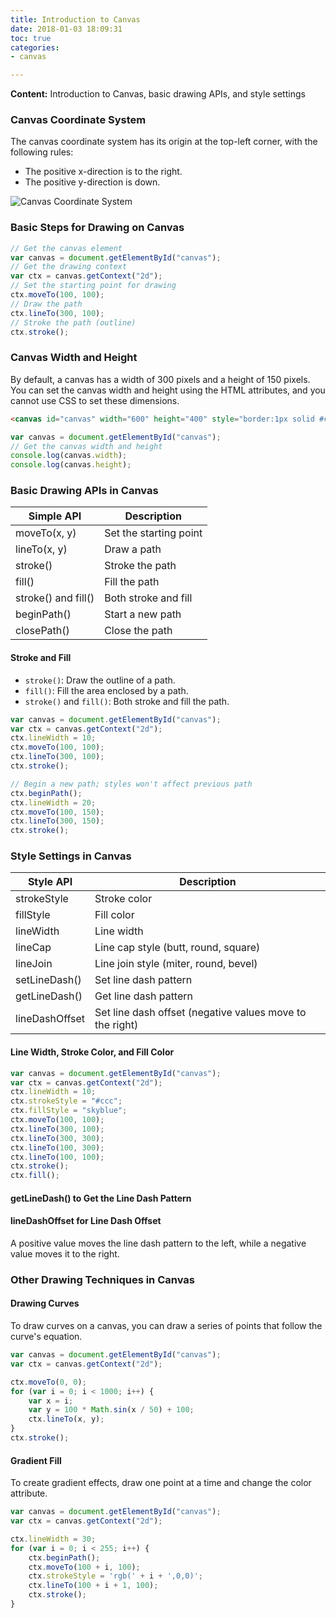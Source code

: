 ```yaml
---
title: Introduction to Canvas
date: 2018-01-03 18:09:31
toc: true
categories:
- canvas

---
```


**Content:** Introduction to Canvas, basic drawing APIs, and style settings
<!--more-->

### Canvas Coordinate System

The canvas coordinate system has its origin at the top-left corner, with the following rules:

- The positive x-direction is to the right.
- The positive y-direction is down.

![Canvas Coordinate System](/images/10-1/location.jpg)

### Basic Steps for Drawing on Canvas

```javascript
// Get the canvas element
var canvas = document.getElementById("canvas");
// Get the drawing context
var ctx = canvas.getContext("2d");
// Set the starting point for drawing
ctx.moveTo(100, 100);
// Draw the path
ctx.lineTo(300, 100);
// Stroke the path (outline)
ctx.stroke();
```

### Canvas Width and Height

By default, a canvas has a width of 300 pixels and a height of 150 pixels. You can set the canvas width and height using the HTML attributes, and you cannot use CSS to set these dimensions.

```html
<canvas id="canvas" width="600" height="400" style="border:1px solid #ccc"></canvas>
```

```javascript
var canvas = document.getElementById("canvas");
// Get the canvas width and height
console.log(canvas.width);
console.log(canvas.height);
```

### Basic Drawing APIs in Canvas

| Simple API          | Description            |
| ------------------- | ---------------------- |
| moveTo(x, y)        | Set the starting point |
| lineTo(x, y)        | Draw a path            |
| stroke()            | Stroke the path        |
| fill()              | Fill the path          |
| stroke() and fill() | Both stroke and fill   |
| beginPath()         | Start a new path       |
| closePath()         | Close the path         |

#### Stroke and Fill

- `stroke()`: Draw the outline of a path.
- `fill()`: Fill the area enclosed by a path.
- `stroke()` and `fill()`: Both stroke and fill the path.

```javascript
var canvas = document.getElementById("canvas");
var ctx = canvas.getContext("2d");
ctx.lineWidth = 10;
ctx.moveTo(100, 100);
ctx.lineTo(300, 100);
ctx.stroke();

// Begin a new path; styles won't affect previous path
ctx.beginPath();
ctx.lineWidth = 20;
ctx.moveTo(100, 150);
ctx.lineTo(300, 150);
ctx.stroke();
```

### Style Settings in Canvas

| Style API      | Description                                              |
| -------------- | -------------------------------------------------------- |
| strokeStyle    | Stroke color                                             |
| fillStyle      | Fill color                                               |
| lineWidth      | Line width                                               |
| lineCap        | Line cap style (butt, round, square)                     |
| lineJoin       | Line join style (miter, round, bevel)                    |
| setLineDash()  | Set line dash pattern                                    |
| getLineDash()  | Get line dash pattern                                    |
| lineDashOffset | Set line dash offset (negative values move to the right) |

#### Line Width, Stroke Color, and Fill Color

```javascript
var canvas = document.getElementById("canvas");
var ctx = canvas.getContext("2d");
ctx.lineWidth = 10;
ctx.strokeStyle = "#ccc";
ctx.fillStyle = "skyblue";
ctx.moveTo(100, 100);
ctx.lineTo(300, 100);
ctx.lineTo(300, 300);
ctx.lineTo(100, 300);
ctx.lineTo(100, 100);
ctx.stroke();
ctx.fill();
```

#### getLineDash() to Get the Line Dash Pattern

#### lineDashOffset for Line Dash Offset

A positive value moves the line dash pattern to the left, while a negative value moves it to the right.

### Other Drawing Techniques in Canvas

#### Drawing Curves

To draw curves on a canvas, you can draw a series of points that follow the curve's equation.

```javascript
var canvas = document.getElementById("canvas");
var ctx = canvas.getContext("2d");

ctx.moveTo(0, 0);
for (var i = 0; i < 1000; i++) {
    var x = i;
    var y = 100 * Math.sin(x / 50) + 100;
    ctx.lineTo(x, y);
}
ctx.stroke();
```

#### Gradient Fill

To create gradient effects, draw one point at a time and change the color attribute.

```javascript
var canvas = document.getElementById("canvas");
var ctx = canvas.getContext("2d");

ctx.lineWidth = 30;
for (var i = 0; i < 255; i++) {
    ctx.beginPath();
    ctx.moveTo(100 + i, 100);
    ctx.strokeStyle = 'rgb(' + i + ',0,0)';
    ctx.lineTo(100 + i + 1, 100);
    ctx.stroke();
}
```
